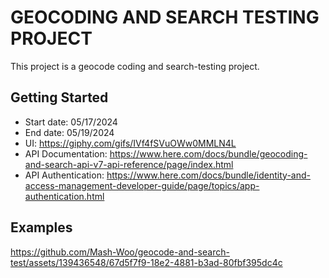 # GEOCODING AND SEARCH TESTING PROJECT

This project is a geocode coding and search-testing project.

## Getting Started
- Start date: 05/17/2024
- End date: 05/19/2024
- UI: https://giphy.com/gifs/IVf4fSVuOWw0MMLN4L 
- API Documentation: https://www.here.com/docs/bundle/geocoding-and-search-api-v7-api-reference/page/index.html 
- API Authentication: https://www.here.com/docs/bundle/identity-and-access-management-developer-guide/page/topics/app-authentication.html 

## Examples
https://github.com/Mash-Woo/geocode-and-search-test/assets/139436548/67d5f7f9-18e2-4881-b3ad-80fbf395dc4c


